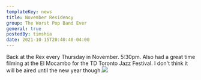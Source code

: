 ```yaml
---
templateKey: news
title: November Residency
group: The Worst Pop Band Ever
general: true
postedBy: timshia
date: 2021-10-15T20:40:40-04:00
---
```

Back at the Rex every Thursday in November. 5:30pm. Also had a great time filming at the El Mocambo for the TD Toronto Jazz Festival. I don't think it will be aired until the new year though.![](https://scontent.fybz2-1.fna.fbcdn.net/v/t1.6435-9/244610256_4124719940989915_5609582450771826627_n.jpg?_nc_cat=101&ccb=1-5&_nc_sid=8bfeb9&_nc_ohc=X6t22pv04a0AX_FeKmV&tn=sZGcwFH35cqaRLXe&_nc_ht=scontent.fybz2-1.fna&oh=2d7e3bc9ba5087cd393d0cae7968ceba&oe=618F2B05)